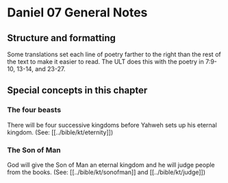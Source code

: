 # Daniel 07 General Notes
## Structure and formatting
Some translations set each line of poetry farther to the right than the rest of the text to make it easier to read. The ULT does this with the poetry in 7:9-10, 13-14, and 23-27.

## Special concepts in this chapter
### The four beasts

There will be four successive kingdoms before Yahweh sets up his eternal kingdom. (See: [[../bible/kt/eternity]])

### The Son of Man

God will give the Son of Man an eternal kingdom and he will judge people from the books. (See: [[../bible/kt/sonofman]] and [[../bible/kt/judge]])
